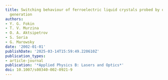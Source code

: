 ```yaml
---
title: Switching behaviour of ferroelectric liquid crystals probed by optical second-harmonic
  generation
authors:
- Y. G. Fokin
- T. V. Murzina
- O. A. Aktsipetrov
- S. Soria
- G. Marowsky
date: '2002-01-01'
publishDate: '2025-03-14T15:59:49.220610Z'
publication_types:
- article-journal
publication: '*Applied Physics B: Lasers and Optics*'
doi: 10.1007/s00340-002-0921-9
---
```

